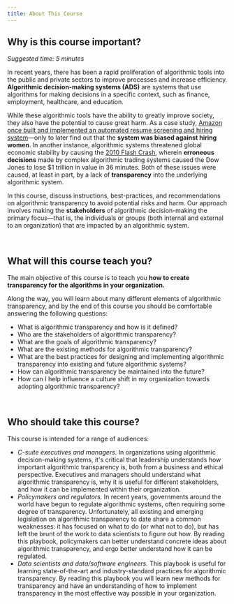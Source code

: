 ```yaml
---
title: About This Course
---
```


## Why is this course important?
_Suggested time: 5 minutes_

In recent years, there has been a rapid proliferation of algorithmic tools into the public and private sectors to improve processes and increase efficiency. __Algorithmic decision-making systems (ADS)__ are systems that use algorithms for making decisions in a specific context, such as finance, employment, healthcare, and education.

While these algorithmic tools have the ability to greatly improve society, they also have the potential to cause great harm. As a case study, [Amazon once built and implemented an automated resume screening and hiring system](https://www.reuters.com/article/us-amazon-com-jobs-automation-insight-idUSKCN1MK08G)&mdash;only to later find out that the __system was biased against hiring women__. In another instance, algorithmic systems threatened global economic stability by causing the [2010 Flash Crash](https://en.wikipedia.org/wiki/2010_flash_crash), wherein __erroneous decisions__ made by complex algorithmic trading systems caused the Dow Jones to lose $1 trillion in value in 36 minutes. Both of these issues were caused, at least in part, by a lack of __transparency__ into the underlying algorithmic system.

In this course, discuss instructions, best-practices, and recommendations on algorithmic transparency to avoid potential risks and harm. Our approach involves making the __stakeholders__ of algorithmic decision-making the primary focus&mdash;that is, the individuals or groups (both internal and external to an organization) that are impacted by an algorithmic system.

<br>

## What will this course teach you?

The main objective of this course is to teach you **how to create transparency for the algorithms in your organization.**

Along the way, you will learn about many different elements of algorithmic transparency, and by the end of this course you should be comfortable answering the following questions:
*  What is algorithmic transparency and how is it defined?
*  Who are the stakeholders of algorithmic transparency?
*  What are the goals of algorithmic transparency?
*  What are the existing methods for algorithmic transparency?
*  What are the best practices for designing and implementing algorithmic transparency into existing and future algorithmic systems?
*  How can algorithmic transparency be maintained into the future?
*  How can I help influence a culture shift in my organization towards adopting algorithmic transparency?

<br>

## Who should take this course?

This course is intended for a range of audiences:

* _C-suite executives and managers._ In organizations using algorithmic decision-making systems, it's critical that leadership understands how important algorithmic transparency is, both from a business and ethical perspective. Executives and managers should understand what algorithmic transparency is, why it is useful for different stakeholders, and how it can be implemented within their organization.
* _Policymakers and regulators._ In recent years, governments around the world have begun to regulate algorithmic systems, often requiring some degree of transparency. Unfortunately, all existing and emerging legislation on algorithmic transparency to date share a common weaknesses: it has focused on what to do (or what not to do), but has left the brunt of the work to data scientists to figure out how. By reading this playbook, policymakers can better understand concrete ideas about algorithmic transparency, and ergo better understand how it can be regulated.
*  _Data scientists and data/software engineers._ This playbook is useful for learning state-of-the-art and industry-standard practices for algorithmic transparency. By reading this playbook you will learn new methods for transparency and have an understanding of how to implement transparency in the most effective way possible in your organization.